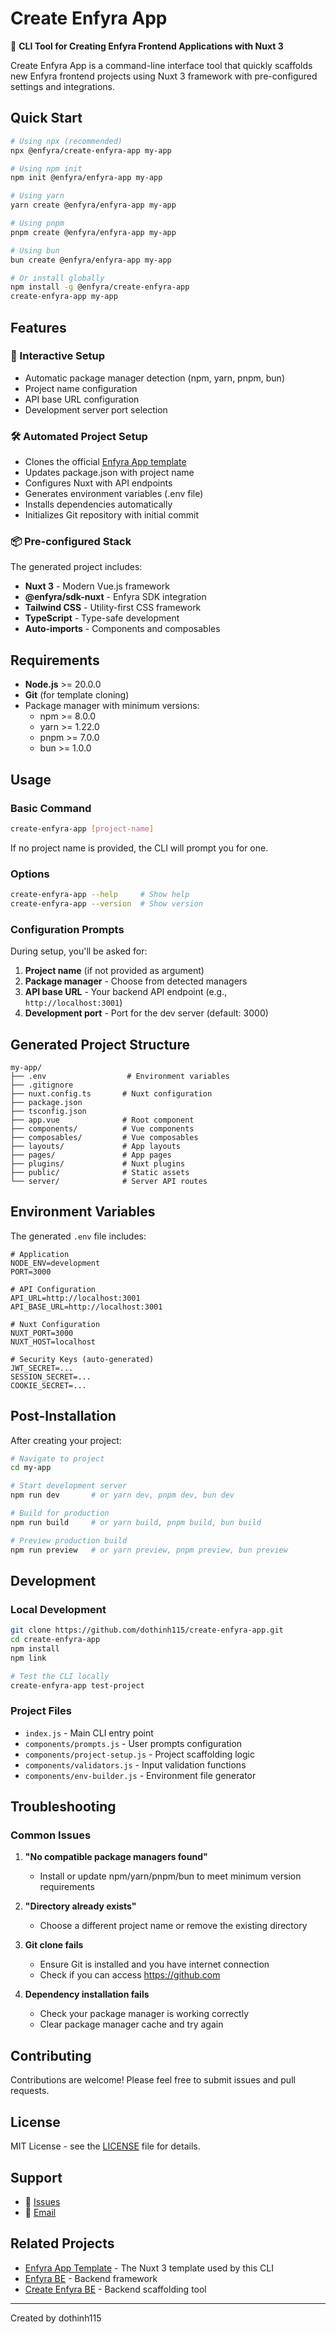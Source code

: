 # Create Enfyra App

🚀 **CLI Tool for Creating Enfyra Frontend Applications with Nuxt 3**

Create Enfyra App is a command-line interface tool that quickly scaffolds new Enfyra frontend projects using Nuxt 3 framework with pre-configured settings and integrations.

## Quick Start

```bash
# Using npx (recommended)
npx @enfyra/create-enfyra-app my-app

# Using npm init
npm init @enfyra/enfyra-app my-app

# Using yarn
yarn create @enfyra/enfyra-app my-app

# Using pnpm
pnpm create @enfyra/enfyra-app my-app

# Using bun
bun create @enfyra/enfyra-app my-app

# Or install globally
npm install -g @enfyra/create-enfyra-app
create-enfyra-app my-app
```

## Features

### 🎯 Interactive Setup
- Automatic package manager detection (npm, yarn, pnpm, bun)
- Project name configuration
- API base URL configuration
- Development server port selection

### 🛠 Automated Project Setup
- Clones the official [Enfyra App template](https://github.com/dothinh115/enfyra_app)
- Updates package.json with project name
- Configures Nuxt with API endpoints
- Generates environment variables (.env file)
- Installs dependencies automatically
- Initializes Git repository with initial commit

### 📦 Pre-configured Stack
The generated project includes:
- **Nuxt 3** - Modern Vue.js framework
- **@enfyra/sdk-nuxt** - Enfyra SDK integration
- **Tailwind CSS** - Utility-first CSS framework
- **TypeScript** - Type-safe development
- **Auto-imports** - Components and composables

## Requirements

- **Node.js** >= 20.0.0
- **Git** (for template cloning)
- Package manager with minimum versions:
  - npm >= 8.0.0
  - yarn >= 1.22.0
  - pnpm >= 7.0.0
  - bun >= 1.0.0

## Usage

### Basic Command
```bash
create-enfyra-app [project-name]
```

If no project name is provided, the CLI will prompt you for one.

### Options
```bash
create-enfyra-app --help     # Show help
create-enfyra-app --version  # Show version
```

### Configuration Prompts

During setup, you'll be asked for:

1. **Project name** (if not provided as argument)
2. **Package manager** - Choose from detected managers
3. **API base URL** - Your backend API endpoint (e.g., `http://localhost:3001`)
4. **Development port** - Port for the dev server (default: 3000)

## Generated Project Structure

```
my-app/
├── .env                  # Environment variables
├── .gitignore           
├── nuxt.config.ts       # Nuxt configuration
├── package.json         
├── tsconfig.json        
├── app.vue              # Root component
├── components/          # Vue components
├── composables/         # Vue composables
├── layouts/             # App layouts
├── pages/               # App pages
├── plugins/             # Nuxt plugins
├── public/              # Static assets
└── server/              # Server API routes
```

## Environment Variables

The generated `.env` file includes:

```env
# Application
NODE_ENV=development
PORT=3000

# API Configuration
API_URL=http://localhost:3001
API_BASE_URL=http://localhost:3001

# Nuxt Configuration
NUXT_PORT=3000
NUXT_HOST=localhost

# Security Keys (auto-generated)
JWT_SECRET=...
SESSION_SECRET=...
COOKIE_SECRET=...
```

## Post-Installation

After creating your project:

```bash
# Navigate to project
cd my-app

# Start development server
npm run dev       # or yarn dev, pnpm dev, bun dev

# Build for production
npm run build     # or yarn build, pnpm build, bun build

# Preview production build
npm run preview   # or yarn preview, pnpm preview, bun preview
```

## Development

### Local Development
```bash
git clone https://github.com/dothinh115/create-enfyra-app.git
cd create-enfyra-app
npm install
npm link

# Test the CLI locally
create-enfyra-app test-project
```

### Project Files
- `index.js` - Main CLI entry point
- `components/prompts.js` - User prompts configuration
- `components/project-setup.js` - Project scaffolding logic
- `components/validators.js` - Input validation functions
- `components/env-builder.js` - Environment file generator

## Troubleshooting

### Common Issues

1. **"No compatible package managers found"**
   - Install or update npm/yarn/pnpm/bun to meet minimum version requirements

2. **"Directory already exists"**
   - Choose a different project name or remove the existing directory

3. **Git clone fails**
   - Ensure Git is installed and you have internet connection
   - Check if you can access https://github.com

4. **Dependency installation fails**
   - Check your package manager is working correctly
   - Clear package manager cache and try again

## Contributing

Contributions are welcome! Please feel free to submit issues and pull requests.

## License

MIT License - see the [LICENSE](LICENSE) file for details.

## Support

- 🐛 [Issues](https://github.com/dothinh115/create-enfyra-app/issues)
- 📧 [Email](mailto:dothinh115@gmail.com)

## Related Projects

- [Enfyra App Template](https://github.com/dothinh115/enfyra_app) - The Nuxt 3 template used by this CLI
- [Enfyra BE](https://github.com/dothinh115/enfyra_be) - Backend framework
- [Create Enfyra BE](https://github.com/dothinh115/create-enfyra-be) - Backend scaffolding tool

---

Created by dothinh115